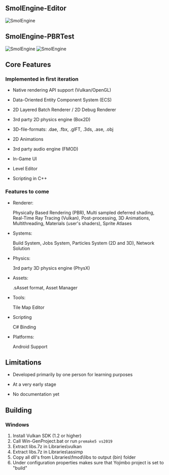 ## SmolEngine-Editor

![SmolEngine](https://i.imgur.com/ziZbEl0.png)

## SmolEngine-PBRTest
![SmolEngine](https://i.imgur.com/OnnZqr6.png)
![SmolEngine](https://i.imgur.com/iz1qtff.png)

## Core Features

### Implemented in first iteration

- Native rendering API support (Vulkan/OpenGL)

- Data-Oriented Entity Component System (ECS)

- 2D Layered Batch Renderer / 2D Debug Renderer

- 3rd party 2D physics engine (Box2D)

- 3D-file-formats: .dae, .fbx, .glFT, .3ds, .ase, .obj

- 2D Animations

- 3rd party audio engine (FMOD)

- In-Game UI

- Level Editor

- Scripting in C++

### Features to come

- Renderer:

    Physically Based Rendering (PBR), Multi sampled deferred shading, Real-Time Ray Tracing (Vulkan), Post-processing,
    3D Animations, Multithreading, Materials (user's shaders), Sprite Atlases

- Systems:

    Build System, Jobs System, Particles System (2D and 3D), Network Solution
    
- Physics:
   
    3rd party 3D physics engine (PhysX)

- Assets:
   
    .sAsset format, Asset Manager
  
- Tools:

    Tile Map Editor
  
- Scripting

    C# Binding
  
- Platforms:

    Android Support

## Limitations

- Developed primarily by one person for learning purposes

- At a very early stage

- No documentation yet

## Building
### Windows
1. Install Vulkan SDK (1.2 or higher)
2. Call Win-GenProject.bat or run ```premake5 vs2019```
3. Extract libs.7z in Libraries\vulkan
4. Extract libs.7z in Libraries\assimp
5. Copy all dll's from Libraries\fmod\libs to output (bin\) folder
6. Under configuration properties makes sure that Yojimbo project is set to "build"
